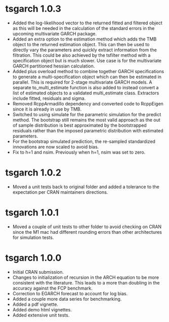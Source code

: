# tsgarch 1.0.3

* Added the log-likelihood vector to the returned fitted and filtered object
as this will be needed in the calculation of the standard errors in the upcoming
multivariate GARCH package.
* Added an extra option to the estimation method which adds the TMB object
to the returned estimation object. This can then be used to directly vary
the parameters and quickly extract information from the filtration. This
could be also achieved by the tsfilter method with a specification object
but is much slower. Use case is for the multivariate GARCH partitioned 
hessian calculation.
* Added plus overload method to combine together GARCH specifications to generate a
multi-specification object which can then be estimated in parallel. This
is required for 2-stage multivariate GARCH models. A separate to_multi_estimate
function is also added to instead convert a list of estimated objects to
a validated multi_estimate class. Extractors include fitted, residuals and sigma.
* Removed RcppArmadillo dependency and converted code to RcppEigen since it 
is already in use by TMB.
* Switched to using simulate for the parametric simulation for the predict method.
The bootstrap still remains the most valid approach as the out of sample distribution
is best approximated by the bootstrapped residuals rather than the imposed
parametric distribution with estimated parameters.
* For the bootstrap simulated prediction, the re-sampled standardized innovations
are now scaled to avoid bias.
* Fix to h=1 and nsim. Previously when h=1, nsim was set to zero.

# tsgarch 1.0.2

* Moved a unit tests back to original folder and added a tolerance
to the expectation per CRAN maintainers directions.

# tsgarch 1.0.1

* Moved a couple of unit tests to other folder to avoid checking on CRAN
since the M1 mac had different rounding errors than other architectures
for simulation tests.


# tsgarch 1.0.0

* Initial CRAN submission.
* Changes to initialization of recursion in the ARCH equation to be more consistent
with the literature. This leads to a more than doubling in the accuracy against the
FCP benchmark.
* Correction to EGARCH forecast to account for log bias.
* Added a couple more data series for benchmarking.
* Added a pdf vignette.
* Added demo html vignettes.
* Added extensive unit tests.

